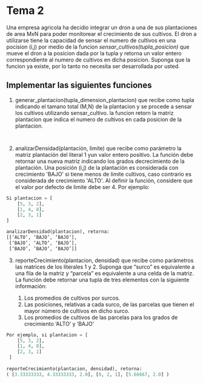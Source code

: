 # Tema 2

Una empresa agricola ha decidio integrar un dron a una de sus plantaciones de area MxN para poder monitorear el crecimiento
de sus cultivos. El dron a utilizarse tiene la capacidad de sensar el numero de cultivos en una pocision (i,j) por medio 
de la funcion *sensar_cultivos(tupla_posicion)* que mueve el dron a la posicion dada por la tupla y retorna un valor entero
correspondiente al numero de cultivos en dicha posicion. Suponga que la funcion ya existe, por lo tanto no necesita ser
desarrollada por usted.

## Implementar las siguientes funciones

1. generar_plantacion(tupla_dimension_plantacion) que recibe como tupla indicando el tamano total (M,N) de la plantacion
y se procede a sensar los cultivos utilizando sensar_cultivo. la funcion retorn la matriz plantacion que indica el numero 
de cultivos en cada posicion de la plantacion.

```


```

2. analizarDensidad(plantación, limite) que recibe como parámetro la matriz plantación del literal 1 yun valor entero positivo.
    La función debe retornar una nueva matriz indicando los grados decrecimiento de la plantación. Una posición (i,j) de la plantación
    es considerada con crecimiento 'BAJO' si tiene menos de limite cultivos, caso contrario es considerada de crecimiento 'ALTO'.
    Al definir la función, considere que el valor por defecto de limite debe ser 4. Por ejemplo:

```python
Si plantacion = [
    [5, 3, 2],
    [1, 4, 8],
    [2, 3, 1]
]

analizarDensidad(plantacion), retorna:
[[‘ALTO’, ‘BAJO’, ‘BAJO’],
 [‘BAJO’, ‘ALTO’, ‘BAJO’],
 [‘BAJO’, ‘BAJO’, ‘BAJO’]]
```
3. reporteCrecimiento(plantacion, densidad) que recibe como parámetros las matrices de los literales
    1 y 2. Suponga que “surco” es equivalente a una fila de la matriz y “parcela” es equivalente a una
    celda de la matriz. La función debe retornar una tupla de tres elementos con la siguiente
    información:

    1. Los promedios de cultivos por surcos.
    2. Las posiciones, relativas a cada surco, de las parcelas que tienen el mayor número de
    cultivos en dicho surco.
    3. Los promedios de cultivos de las parcelas para los grados de crecimiento ‘ALTO’ y ‘BAJO’
    
```python
Por ejemplo, si plantacion = [
    [5, 3, 2],
    [1, 4, 8],
    [2, 3, 1]
 ]
 
reporteCrecimiento(plantacion, densidad), retorna:
( [3.33333333, 4.33333333, 2.0], [0, 2, 1], [5.66667, 2.0] )
 ```